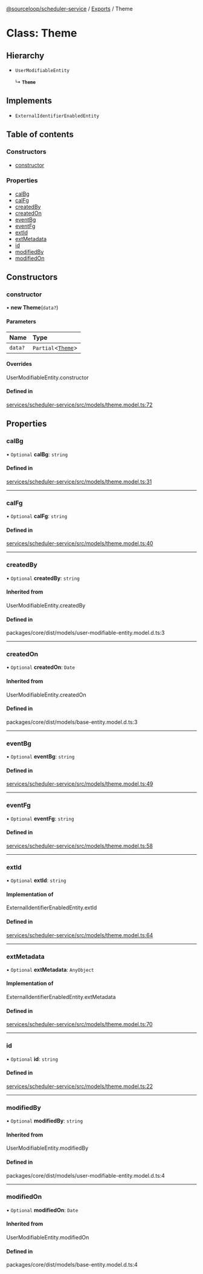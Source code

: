[@sourceloop/scheduler-service](../README.md) / [Exports](../modules.md) / Theme

# Class: Theme

## Hierarchy

- `UserModifiableEntity`

  ↳ **`Theme`**

## Implements

- `ExternalIdentifierEnabledEntity`

## Table of contents

### Constructors

- [constructor](Theme.md#constructor)

### Properties

- [calBg](Theme.md#calbg)
- [calFg](Theme.md#calfg)
- [createdBy](Theme.md#createdby)
- [createdOn](Theme.md#createdon)
- [eventBg](Theme.md#eventbg)
- [eventFg](Theme.md#eventfg)
- [extId](Theme.md#extid)
- [extMetadata](Theme.md#extmetadata)
- [id](Theme.md#id)
- [modifiedBy](Theme.md#modifiedby)
- [modifiedOn](Theme.md#modifiedon)

## Constructors

### constructor

• **new Theme**(`data?`)

#### Parameters

| Name | Type |
| :------ | :------ |
| `data?` | `Partial`<[`Theme`](Theme.md)\> |

#### Overrides

UserModifiableEntity.constructor

#### Defined in

[services/scheduler-service/src/models/theme.model.ts:72](https://github.com/sourcefuse/loopback4-microservice-catalog/blob/bc2553587/services/scheduler-service/src/models/theme.model.ts#L72)

## Properties

### calBg

• `Optional` **calBg**: `string`

#### Defined in

[services/scheduler-service/src/models/theme.model.ts:31](https://github.com/sourcefuse/loopback4-microservice-catalog/blob/bc2553587/services/scheduler-service/src/models/theme.model.ts#L31)

___

### calFg

• `Optional` **calFg**: `string`

#### Defined in

[services/scheduler-service/src/models/theme.model.ts:40](https://github.com/sourcefuse/loopback4-microservice-catalog/blob/bc2553587/services/scheduler-service/src/models/theme.model.ts#L40)

___

### createdBy

• `Optional` **createdBy**: `string`

#### Inherited from

UserModifiableEntity.createdBy

#### Defined in

packages/core/dist/models/user-modifiable-entity.model.d.ts:3

___

### createdOn

• `Optional` **createdOn**: `Date`

#### Inherited from

UserModifiableEntity.createdOn

#### Defined in

packages/core/dist/models/base-entity.model.d.ts:3

___

### eventBg

• `Optional` **eventBg**: `string`

#### Defined in

[services/scheduler-service/src/models/theme.model.ts:49](https://github.com/sourcefuse/loopback4-microservice-catalog/blob/bc2553587/services/scheduler-service/src/models/theme.model.ts#L49)

___

### eventFg

• `Optional` **eventFg**: `string`

#### Defined in

[services/scheduler-service/src/models/theme.model.ts:58](https://github.com/sourcefuse/loopback4-microservice-catalog/blob/bc2553587/services/scheduler-service/src/models/theme.model.ts#L58)

___

### extId

• `Optional` **extId**: `string`

#### Implementation of

ExternalIdentifierEnabledEntity.extId

#### Defined in

[services/scheduler-service/src/models/theme.model.ts:64](https://github.com/sourcefuse/loopback4-microservice-catalog/blob/bc2553587/services/scheduler-service/src/models/theme.model.ts#L64)

___

### extMetadata

• `Optional` **extMetadata**: `AnyObject`

#### Implementation of

ExternalIdentifierEnabledEntity.extMetadata

#### Defined in

[services/scheduler-service/src/models/theme.model.ts:70](https://github.com/sourcefuse/loopback4-microservice-catalog/blob/bc2553587/services/scheduler-service/src/models/theme.model.ts#L70)

___

### id

• `Optional` **id**: `string`

#### Defined in

[services/scheduler-service/src/models/theme.model.ts:22](https://github.com/sourcefuse/loopback4-microservice-catalog/blob/bc2553587/services/scheduler-service/src/models/theme.model.ts#L22)

___

### modifiedBy

• `Optional` **modifiedBy**: `string`

#### Inherited from

UserModifiableEntity.modifiedBy

#### Defined in

packages/core/dist/models/user-modifiable-entity.model.d.ts:4

___

### modifiedOn

• `Optional` **modifiedOn**: `Date`

#### Inherited from

UserModifiableEntity.modifiedOn

#### Defined in

packages/core/dist/models/base-entity.model.d.ts:4
